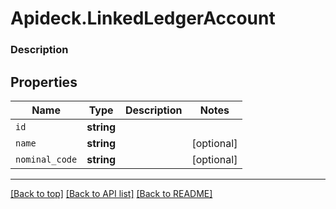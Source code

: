 # Apideck.LinkedLedgerAccount

### Description

## Properties
Name | Type | Description | Notes
------------ | ------------- | ------------- | -------------
`id` | **string** |  | 
`name` | **string** |  | [optional] 
`nominal_code` | **string** |  | [optional] 





---

[[Back to top]](#) [[Back to API list]](../../../../README.md#documentation-for-api-endpoints) [[Back to README]](../../../../README.md)


